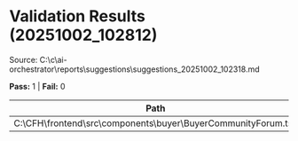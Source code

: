 # Validation Results (20251002_102812)

Source: C:\c\ai-orchestrator\reports\suggestions\suggestions_20251002_102318.md

**Pass:** 1  |  **Fail:** 0

| Path | Status | Notes |
|--|--|--|
| C:\CFH\frontend\src\components\buyer\BuyerCommunityForum.tsx | pass |  |